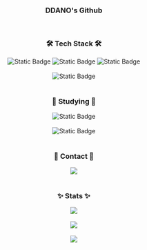 <h3 align="center">DDANO's Github</h3>
<br>

<h3 align="center">🛠 Tech Stack 🛠</h3>
<div align="center">
  <img alt="Static Badge" src="https://img.shields.io/badge/JavaScript-%23F7DF1E?style=flat-square&logo=javascript&logoColor=white">
  <img alt="Static Badge" src="https://img.shields.io/badge/HTML5-%23E34F26?style=flat-square&logo=html5&logoColor=white">
  <img alt="Static Badge" src="https://img.shields.io/badge/CSS-%23663399?style=flat-square&logo=css&logoColor=white">
  <br><br>
  
  <img alt="Static Badge" src="https://img.shields.io/badge/Python-%233776AB?style=flat-square&logo=python&logoColor=white">
</div>
<br>

<h3 align="center">🌱 Studying 🌱</h3>
<div align="center">
  <img alt="Static Badge" src="https://img.shields.io/badge/React-%2361DAFB?style=flat-square&logo=react&logoColor=white">
  <br><br>

  <img alt="Static Badge" src="https://img.shields.io/badge/Spring-%236DB33F?style=flat-square&logo=spring&logoColor=white">
</div>
<br>

<h3 align="center">💬 Contact 💬</h3>
<div align="center">
  <a href="mailto:chanho052622@gmail.com">
    <img src="https://img.shields.io/badge/Gmail-d14836?style=flat-square&logo=Gmail&logoColor=white">
  </a>
</div>
<br>

<h3 align="center">✨ Stats ✨</h3>
<div align="center">
  <a href="https://solved.ac/chanho0526">
    <img src="http://mazassumnida.wtf/api/v2/generate_badge?boj=chanho0526">
  </a>
  <br><br>
  
  <a href="https://github.com/chanho99/github-readme-stats">
    <img src="https://github-readme-stats.vercel.app/api?username=chanho99&theme=react">
  </a>
  <br><br>
  
  <img src="https://github-readme-stats.vercel.app/api/top-langs/?username=chanho99&layout=compact&theme=react">
</div>
